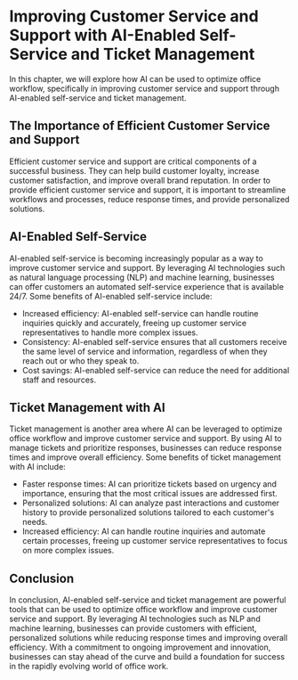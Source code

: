 # Improving Customer Service and Support with AI-Enabled Self-Service and Ticket Management

In this chapter, we will explore how AI can be used to optimize office workflow, specifically in improving customer service and support through AI-enabled self-service and ticket management.

The Importance of Efficient Customer Service and Support
--------------------------------------------------------

Efficient customer service and support are critical components of a successful business. They can help build customer loyalty, increase customer satisfaction, and improve overall brand reputation. In order to provide efficient customer service and support, it is important to streamline workflows and processes, reduce response times, and provide personalized solutions.

AI-Enabled Self-Service
-----------------------

AI-enabled self-service is becoming increasingly popular as a way to improve customer service and support. By leveraging AI technologies such as natural language processing (NLP) and machine learning, businesses can offer customers an automated self-service experience that is available 24/7. Some benefits of AI-enabled self-service include:

* Increased efficiency: AI-enabled self-service can handle routine inquiries quickly and accurately, freeing up customer service representatives to handle more complex issues.
* Consistency: AI-enabled self-service ensures that all customers receive the same level of service and information, regardless of when they reach out or who they speak to.
* Cost savings: AI-enabled self-service can reduce the need for additional staff and resources.

Ticket Management with AI
-------------------------

Ticket management is another area where AI can be leveraged to optimize office workflow and improve customer service and support. By using AI to manage tickets and prioritize responses, businesses can reduce response times and improve overall efficiency. Some benefits of ticket management with AI include:

* Faster response times: AI can prioritize tickets based on urgency and importance, ensuring that the most critical issues are addressed first.
* Personalized solutions: AI can analyze past interactions and customer history to provide personalized solutions tailored to each customer's needs.
* Increased efficiency: AI can handle routine inquiries and automate certain processes, freeing up customer service representatives to focus on more complex issues.

Conclusion
----------

In conclusion, AI-enabled self-service and ticket management are powerful tools that can be used to optimize office workflow and improve customer service and support. By leveraging AI technologies such as NLP and machine learning, businesses can provide customers with efficient, personalized solutions while reducing response times and improving overall efficiency. With a commitment to ongoing improvement and innovation, businesses can stay ahead of the curve and build a foundation for success in the rapidly evolving world of office work.
